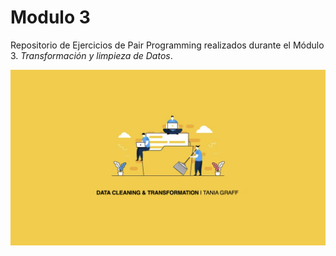 # Modulo 3
Repositorio de Ejercicios de Pair Programming realizados durante el Módulo 3. 
*Transformación y limpieza de Datos*.

![imagen_portada_modulo](portada.png)
